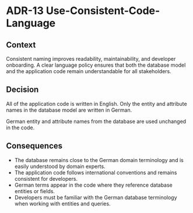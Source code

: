 # ADR-13 Use-Consistent-Code-Language

## Context

Consistent naming improves readability, maintainability, and developer onboarding.
A clear language policy ensures that both the database model and the application code remain understandable for all stakeholders.

## Decision

All of the application code is written in English.
Only the entity and attribute names in the database model are written in German.

German entity and attribute names from the database are used unchanged in the code.

## Consequences

- The database remains close to the German domain terminology and is easily understood by domain experts.
- The application code follows international conventions and remains consistent for developers.
- German terms appear in the code where they reference database entities or fields.
- Developers must be familiar with the German database terminology when working with entities and queries.